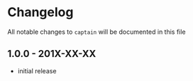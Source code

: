 # Changelog

All notable changes to `captain` will be documented in this file

## 1.0.0 - 201X-XX-XX

- initial release
